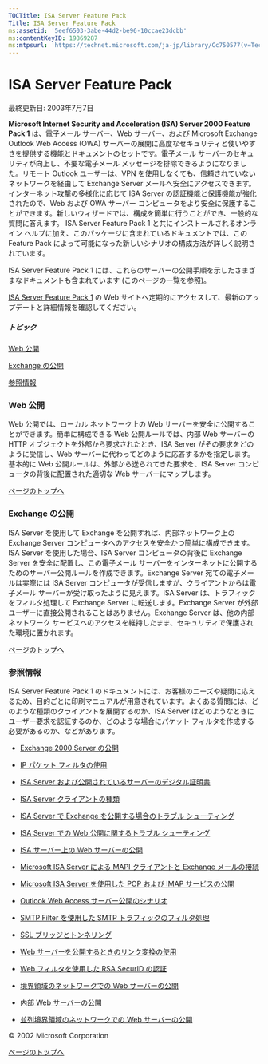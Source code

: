 ```yaml
---
TOCTitle: ISA Server Feature Pack
Title: ISA Server Feature Pack
ms:assetid: '5eef6503-3abe-44d2-be96-10ccae23dcbb'
ms:contentKeyID: 19869287
ms:mtpsurl: 'https://technet.microsoft.com/ja-jp/library/Cc750577(v=TechNet.10)'
---
```


ISA Server Feature Pack
=======================

最終更新日: 2003年7月7日

**Microsoft Internet Security and Acceleration (ISA) Server 2000 Feature Pack 1** は、電子メール サーバー、Web サーバー、および Microsoft Exchange Outlook Web Access (OWA) サーバーの展開に高度なセキュリティと使いやすさを提供する機能とドキュメントのセットです。電子メール サーバーのセキュリティが向上し、不要な電子メール メッセージを排除できるようになりました。リモート Outlook ユーザーは、VPN を使用しなくても、信頼されていないネットワークを経由して Exchange Server メールへ安全にアクセスできます。インターネット攻撃の多様化に応じて ISA Server の認証機能と保護機能が強化されたので、Web および OWA サーバー コンピュータをより安全に保護することができます。新しいウィザードでは、構成を簡単に行うことができ、一般的な質問に答えます。 ISA Server Feature Pack 1 と共にインストールされるオンライン ヘルプに加え、このパッケージに含まれているドキュメントでは、この Feature Pack によって可能になった新しいシナリオの構成方法が詳しく説明されています。

ISA Server Feature Pack 1 には、これらのサーバーの公開手順を示したさまざまなドキュメントも含まれています (このページの一覧を参照)。

[ISA Server Feature Pack 1](https://www.microsoft.com/japan/isaserver/) の Web サイトへ定期的にアクセスして、最新のアップデートと詳細情報を確認してください。

##### トピック

[](#ecaa)[Web 公開](#ecaa)

[](#ebaa)[Exchange の公開](#ebaa)

[](#eaaa)[参照情報](#eaaa)

### Web 公開

Web 公開では、ローカル ネットワーク上の Web サーバーを安全に公開することができます。簡単に構成できる Web 公開ルールでは、内部 Web サーバーの HTTP オブジェクトを外部から要求されたとき、ISA Server がその要求をどのように受信し、Web サーバーに代わってどのように応答するかを指定します。基本的に Web 公開ルールは、外部から送られてきた要求を、ISA Server コンピュータの背後に配置された適切な Web サーバーにマップします。

[](#mainsection)[ページのトップへ](#mainsection)

### Exchange の公開

ISA Server を使用して Exchange を公開すれば、内部ネットワーク上の Exchange Server コンピュータへのアクセスを安全かつ簡単に構成できます。ISA Server を使用した場合、ISA Server コンピュータの背後に Exchange Server を安全に配置し、この電子メール サーバーをインターネットに公開するためのサーバー公開ルールを作成できます。Exchange Server 宛ての電子メールは実際には ISA Server コンピュータが受信しますが、クライアントからは電子メール サーバーが受け取ったように見えます。ISA Server は、トラフィックをフィルタ処理して Exchange Server に転送します。Exchange Server が外部ユーザーに直接公開されることはありません。Exchange Server は、他の内部ネットワーク サービスへのアクセスを維持したまま、セキュリティで保護された環境に置かれます。

[](#mainsection)[ページのトップへ](#mainsection)

### 参照情報

ISA Server Feature Pack 1 のドキュメントには、お客様のニーズや疑問に応えるため、目的ごとに印刷マニュアルが用意されています。よくある質問には、どのような種類のクライアントを展開するのか、ISA Server はどのようなときにユーザー要求を認証するのか、どのような場合にパケット フィルタを作成する必要があるのか、などがあります。

-   [Exchange 2000 Server の公開](https://technet.microsoft.com/ja-jp/library/c3ed9e14-fb54-4424-a017-07f7ee6d9d3b(v=TechNet.10))


-   [IP パケット フィルタの使用](https://technet.microsoft.com/ja-jp/library/822bd148-6689-470a-9baf-a0f8cb8010fe(v=TechNet.10))


-   [ISA Server および公開されているサーバーのデジタル証明書](https://technet.microsoft.com/ja-jp/library/444fd7e6-5b5e-44f0-a06e-edbafc33a82a(v=TechNet.10))


-   [ISA Server クライアントの種類](https://technet.microsoft.com/ja-jp/library/daaa0e95-338b-466c-8118-9d0fdb3ecbfb(v=TechNet.10))


-   [ISA Server で Exchange を公開する場合のトラブル シューティング](https://technet.microsoft.com/ja-jp/library/baba010d-9111-46f8-9f08-4f74afcdfc64(v=TechNet.10))


-   [ISA Server での Web 公開に関するトラブル シューティング](https://technet.microsoft.com/ja-jp/library/e43e2222-e4fb-4e37-a5b9-61a983d28674(v=TechNet.10))


-   [ISA サーバー上の Web サーバーの公開](https://technet.microsoft.com/ja-jp/library/bc59113d-fc75-4793-aec4-c635ab0ba2ad(v=TechNet.10))


-   [Microsoft ISA Server による MAPI クライアントと Exchange メールの接続](https://technet.microsoft.com/ja-jp/library/66d2bcdc-7451-423c-a5a8-357fa5f8916b(v=TechNet.10))


-   [Microsoft ISA Server を使用した POP および IMAP サービスの公開](https://technet.microsoft.com/ja-jp/library/ca60edf3-41dc-44e6-b877-a90800c59618(v=TechNet.10))


-   [Outlook Web Access サーバー公開のシナリオ](https://technet.microsoft.com/ja-jp/library/0dfd23ca-1fc3-4581-9c60-6fee28e901cc(v=TechNet.10))


-   [SMTP Filter を使用した SMTP トラフィックのフィルタ処理](https://technet.microsoft.com/ja-jp/library/a43231fa-a773-49ae-be97-d03857dd6f34(v=TechNet.10))


-   [SSL ブリッジとトンネリング](https://technet.microsoft.com/ja-jp/library/71e5fa4b-e4f0-4032-a459-447014ec5567(v=TechNet.10))


-   [Web サーバーを公開するときのリンク変換の使用](https://technet.microsoft.com/ja-jp/library/778bef2c-3e0f-4fc7-ad66-63d0b73900dd(v=TechNet.10))


-   [Web フィルタを使用した RSA SecurID の認証](https://technet.microsoft.com/ja-jp/library/58273446-6a00-4aae-8c69-eead60686e9e(v=TechNet.10))


-   [境界領域のネットワークでの Web サーバーの公開](https://technet.microsoft.com/ja-jp/library/3b975fb5-cdec-4389-9460-13fe6177c60d(v=TechNet.10))


-   [内部 Web サーバーの公開](https://technet.microsoft.com/ja-jp/library/ec702d50-f1a5-4c2a-b0b1-63d5bfbabab9(v=TechNet.10))


-   [並列境界領域のネットワークでの Web サーバーの公開](https://technet.microsoft.com/ja-jp/library/60a74e10-0ce6-44d6-b4b6-53a17588aa85(v=TechNet.10))

© 2002 Microsoft Corporation

[](#mainsection)[ページのトップへ](#mainsection)